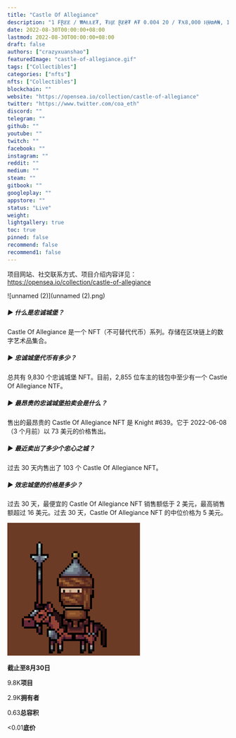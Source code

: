 ```yaml
---
title: "Castle Of Allegiance"
description: "1 ₣ⱤɆɆ / ₩₳ⱠⱠɆ₮, ₮ⱧɆ ⱤɆ₴₮ ₳₮ 0.004 20 / ₮Ӿ8,000 ⱧɄ₥₳₦, 1,000 ɆⱠVɆ₴ ₳₦Đ 1,000 ุⱤ₵₴Đ₳Ɽ₭ ₣ุⱤ₵Ɇ₴ ₳ⱤɆ ₵ุ₥ł₦₲。₱Ɽุ₮Ɇ₵₮ ₮ⱧɆ ₵₳₴₮ⱠɆ ₳₮ ₳ⱠⱠ ₵ุ₴₮₴。₦ุ ₩Ɇ฿₴ł₮Ɇ ₦ุ Đł₴₵ุⱤĐ ₵₵0"
date: 2022-08-30T00:00:00+08:00
lastmod: 2022-08-30T00:00:00+08:00
draft: false
authors: ["crazyxuanshao"]
featuredImage: "castle-of-allegiance.gif"
tags: ["Collectibles"]
categories: ["nfts"]
nfts: ["Collectibles"]
blockchain: ""
website: "https://opensea.io/collection/castle-of-allegiance"
twitter: "https://www.twitter.com/coa_eth"
discord: ""
telegram: ""
github: ""
youtube: ""
twitch: ""
facebook: ""
instagram: ""
reddit: ""
medium: ""
steam: ""
gitbook: ""
googleplay: ""
appstore: ""
status: "Live"
weight: 
lightgallery: true
toc: true
pinned: false
recommend: false
recommend1: false
---
```

项目网站、社交联系方式、项目介绍内容详见：https://opensea.io/collection/castle-of-allegiance

![unnamed (2)](unnamed (2).png)

##### ▶ 什么是忠诚城堡？

Castle Of Allegiance 是一个 NFT（不可替代代币）系列。存储在区块链上的数字艺术品集合。

##### ▶ 忠诚城堡代币有多少？

总共有 9,830 个忠诚城堡 NFT。目前，2,855 位车主的钱包中至少有一个 Castle Of Allegiance NTF。

##### ▶ 最昂贵的忠诚城堡拍卖会是什么？

售出的最昂贵的 Castle Of Allegiance NFT 是 Knight #639。它于 2022-06-08（3 个月前）以 73 美元的价格售出。

##### ▶ 最近卖出了多少个忠心之城？

过去 30 天内售出了 103 个 Castle Of Allegiance NFT。

##### ▶ 效忠城堡的价格是多少？

过去 30 天，最便宜的 Castle Of Allegiance NFT 销售额低于 2 美元，最高销售额超过 16 美元。过去 30 天，Castle Of Allegiance NFT 的中位价格为 5 美元。

![unnamed](unnamed.png)

**截止至8月30日**

9.8K**项目**

2.9K**拥有者**

0.63**总容积**

<0.01**底价**